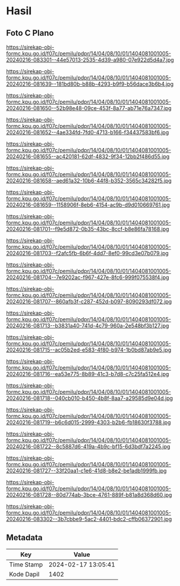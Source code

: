 # Hasil

## Foto C Plano

https://sirekap-obj-formc.kpu.go.id/f07c/pemilu/pdpr/14/04/08/10/01/1404081001005-20240216-083301--44e57013-2535-4d39-a980-07e922d5d4a7.jpg

https://sirekap-obj-formc.kpu.go.id/f07c/pemilu/pdpr/14/04/08/10/01/1404081001005-20240216-081639--181bd80b-b88b-4293-b9f9-b56dace3b6b4.jpg

https://sirekap-obj-formc.kpu.go.id/f07c/pemilu/pdpr/14/04/08/10/01/1404081001005-20240216-081650--52b98e48-09ce-453f-8a77-ab71e76a7347.jpg

https://sirekap-obj-formc.kpu.go.id/f07c/pemilu/pdpr/14/04/08/10/01/1404081001005-20240216-081652--4ae334fd-7fd0-4713-b166-f34437583bf6.jpg

https://sirekap-obj-formc.kpu.go.id/f07c/pemilu/pdpr/14/04/08/10/01/1404081001005-20240216-081655--ac420181-62df-4832-9f34-12bb2f486d55.jpg

https://sirekap-obj-formc.kpu.go.id/f07c/pemilu/pdpr/14/04/08/10/01/1404081001005-20240216-081658--aed61a32-10b6-44f8-b352-3565c34282f5.jpg

https://sirekap-obj-formc.kpu.go.id/f07c/pemilu/pdpr/14/04/08/10/01/1404081001005-20240216-081659--1158906f-8eb6-4154-ac9b-d9d010669761.jpg

https://sirekap-obj-formc.kpu.go.id/f07c/pemilu/pdpr/14/04/08/10/01/1404081001005-20240216-081701--f9e5d872-0b35-43bc-8ccf-b8e86fa78168.jpg

https://sirekap-obj-formc.kpu.go.id/f07c/pemilu/pdpr/14/04/08/10/01/1404081001005-20240216-081703--f2afc5fb-6b6f-4dd7-8ef0-99cd3e07b079.jpg

https://sirekap-obj-formc.kpu.go.id/f07c/pemilu/pdpr/14/04/08/10/01/1404081001005-20240216-081704--7e9202ac-f967-427e-8fc6-999f075538f4.jpg

https://sirekap-obj-formc.kpu.go.id/f07c/pemilu/pdpr/14/04/08/10/01/1404081001005-20240216-081707--860afb3f-c287-452d-b097-8090293df072.jpg

https://sirekap-obj-formc.kpu.go.id/f07c/pemilu/pdpr/14/04/08/10/01/1404081001005-20240216-081713--b3831a40-741d-4c79-960a-2e548bf3b127.jpg

https://sirekap-obj-formc.kpu.go.id/f07c/pemilu/pdpr/14/04/08/10/01/1404081001005-20240216-081715--ac05b2ed-e583-4f80-b974-1b0bd87ab9e5.jpg

https://sirekap-obj-formc.kpu.go.id/f07c/pemilu/pdpr/14/04/08/10/01/1404081001005-20240216-081716--ea53e775-8b89-41c3-b7d8-c7c25fa512e4.jpg

https://sirekap-obj-formc.kpu.go.id/f07c/pemilu/pdpr/14/04/08/10/01/1404081001005-20240216-081718--040cb010-b450-4b8f-8aa7-a29585d9e04d.jpg

https://sirekap-obj-formc.kpu.go.id/f07c/pemilu/pdpr/14/04/08/10/01/1404081001005-20240216-081719--b6c6d015-2999-4303-b2b6-fb18630f3788.jpg

https://sirekap-obj-formc.kpu.go.id/f07c/pemilu/pdpr/14/04/08/10/01/1404081001005-20240216-081722--8c5887d6-419a-4b9c-bf15-6d3bdf7a2245.jpg

https://sirekap-obj-formc.kpu.go.id/f07c/pemilu/pdpr/14/04/08/10/01/1404081001005-20240216-081727--33f20aa1-c1e6-41d8-b8e2-be1adb1999fb.jpg

https://sirekap-obj-formc.kpu.go.id/f07c/pemilu/pdpr/14/04/08/10/01/1404081001005-20240216-081728--80d774ab-3bce-4761-889f-b81a8d368d60.jpg

https://sirekap-obj-formc.kpu.go.id/f07c/pemilu/pdpr/14/04/08/10/01/1404081001005-20240216-083302--3b7cbbe9-5ac2-4401-bdc2-cffb06372901.jpg


## Metadata

| Key        | Value               |
| ---------- | ------------------- |
| Time Stamp | 2024-02-17 13:05:41 |
| Kode Dapil | 1402                |



